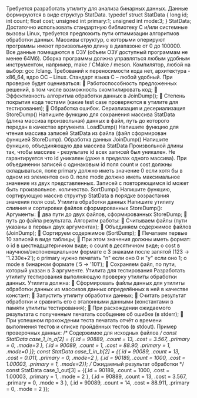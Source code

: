 Требуется разработать утилиту для анализа бинарных данных.
Данные формируются в виде структур StatData.
typedef struct StatData {
long id;
int
count;
float cost;
unsigned int primary:1;
unsigned int mode:3;
} StatData;
Достаточно использовать стандартную библиотеку C и/или системные вызовы Linux, требуется предложить
пути оптимизации алгоритмов обработки данных.
Массивы структур, с которыми оперируют программы имеют произвольную длину в диапазоне от 0 до
100000. Все данные помещаются в ОЗУ (объем ОЗУ доступный программам не менее 64Мб).
Сборка программы должна управляться любым удобным инструментом, например, make / CMake / meson.
Компилятор, любой на выбор: gcc /clang.
Требований к переносимости кода нет, архитектура - x86_64, ядро ОС – Linux.
Стандарт языка C – любой удобный.
При проверке будет оцениваться:
 Работоспособность предложенных решений, в том числе возможность скомпилировать код;
 Эффективность алгоритма обработки данных в JoinDump();
 Степень покрытия кода тестами (какие test case проверяются в утилите для тестирования);
 Обработка ошибок.
Сериализация и десериализация
StoreDump()
Напишите функцию для сохранения массива StatData (длина массива произвольная) данных в файл, путь
до которого передан в качестве аргумента.
LoadDump()
Напишите функцию для чтения массива записей StatData из файла (файл сформирован функцией
StoreDump).
Обработка данных
JoinDump()
Напишите функцию, объединяющую два массива StatData Произвольной длины так, чтобы масcиве -
результате id всех записей был уникален. Не гарантируется что id уникален (даже в пределах одного
массива).
При объединении записей с одинаковым id поля count и cost должны складываться, поле primary
должно иметь значение 0 если хотя бы в одном из элементов оно 0. поле mode должно иметь максимальное
значение из двух представленных. Записей с повторяющимся id может быть произвольное. количество.
SortDump()
Напишите функцию, сортирующую массив структур StatData в порядке возрастания значения поля cost.
Утилита обработки данных
Напишите утилиту слияния и сортировки файлов сформированных StoreDump():
Аргументы:
 два пути до двух файлов, сформированных StoreDump;
 путь до файла результата.
Алгоритм работы:
 Считываем файлы (пути указаны в первых двух аргументах);
 Объединяем содержимое файлов (JoinDump);
 Сортируем содержимое (SortDump);
 Печатаем первые 10 записей в виде таблицы;
 При этом значения должны иметь формат:
o id в шестнадцатеричном виде;
o count в десятичном виде;
o cost в научном/экспоненциальном формате c 3 знаками после запятой (123 ->
'1.230e+2');
o primary нужно печатать "n" если оно 0 и "y" если оно 1;
o mode в бинарном формате ( 5 -> '101');
 Сохраняем файл, по пути, который указан в 3 аргументе.
Утилита для тестирования
Разработать утилиту тестирования выполняющую проверку утилиты обработки данных.
Утилита должна:
 Сформировать файлы данных для утилиты обработки данных из массивов данных определённых в ней
в качестве констант;
 Запустить утилиту обработки данных;
 Считать результат обработки и сравнить его с эталонными данными (константами в памяти утилиты
тестирования);
 При расхождении ожидаемого результата с полученным печатать сообщение об ошибке (в stderr);
 При успешном прохождении теста печатать отчёт о времени выполнения тестов и списке пройдённых
тестов (в stdout).
Пример проверочных данных:
/* Содержимое для исходных файлов */
const StatData case_1_in_a[2] =
{{.id = 90889, .count = 13, .cost = 3.567, .primary = 0, .mode=3 },
{.id = 90089, .count = 1, .cost = 88.90, .primary = 1, .mode=0 }};
const StatData case_1_in_b[2] =
{{.id = 90089, .count = 13, .cost = 0.011, .primary = 0, .mode=2 },
{.id = 90189, .count = 1000, .cost = 1.00003, .primary = 1, .mode=2}};
/* Ожидаемый результат обработки */
const StatData case_1_out[3] =
{{.id = 90189, .count = 1000, .cost = 1.00003, .primary = 1, .mode = 2 },
{.id = 90889, .count = 13, .cost = 3.567, .primary = 0, .mode = 3 },
{.id = 90089, .count = 14, .cost = 88.911, .primary = 0, .mode = 2 }};